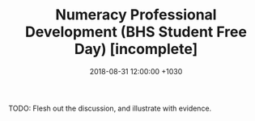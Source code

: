 ﻿---
layout: post
title:  "Numeracy Professional Development (BHS Student Free Day) [incomplete]"
date:   2018-08-31 12:00:00 +1030
categories: MTeach bhsPlacement
---




TODO: Flesh out the discussion, and illustrate with evidence.






 







